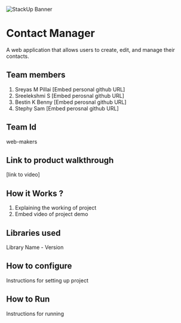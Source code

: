 ![StackUp Banner]([https://tinkerhub.frappe.cloud/files/stackup%20banner.jpeg])
# Contact Manager
A web application that allows users to create, edit, and manage their contacts.
## Team members
1. Sreyas M Pillai [Embed personal github URL]
2. Sreelekshmi S [Embed perosnal github URL]
3. Bestin K Benny [Embed perosnal github URL]
4. Stephy Sam [Embed perosnal github URL]
## Team Id
web-makers
## Link to product walkthrough
[link to video]
## How it Works ?
1. Explaining the working of project
2. Embed video of project demo
## Libraries used
Library Name - Version
## How to configure
Instructions for setting up project
## How to Run
Instructions for running
